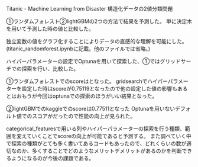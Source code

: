 Titanic - Machine Learning from Disaster
構造化データの2値分類問題

①ランダムフォレスト②lightGBMの2つの方法で結果を予測した。
単に決定木を用いて予測した時の値と比較した。

独立変数の値をグラフ化することによりデータの直感的な理解を可能にした。(titanic_randomforest.ipynbに記載。他のファイルでは省略。)

ハイパーパラメーターの設定でOptunaを用いて探索した、①ではグリッドサーチでの探索を行い、比較した。

①ランダムフォレストでのscoreはとなった。
gridsearchでハイパーパラメーターを設定した時はscoreが0.75119となったので他の設定した値の影響もあるとはおもうが今回はoptunaでの探索のほうがいい結果となった。

②lightGBMでのkaggleでのscoreは0.77511となった
Optunaを用いないデフォルト値でのスコアがだったので性能の向上が見られた。

categorical_featuresで用いる列やハイパーパラメーターの探索を行う種類、範囲を変えていくことでscoreの向上が可能であると予測する。
また調べていく中で探索の種類がとても多く書いてあるコードもあったので、どれくらいの数が適切なのか、多くすることでどのようなメリットデメリットがあるのかを判断できるようになるのが今後の課題である。